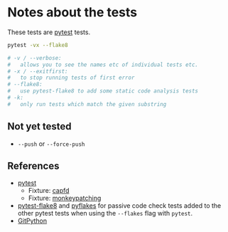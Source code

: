 # Notes about the tests

These tests are [pytest](https://docs.pytest.org) tests.

```bash
pytest -vx --flake8

# -v / --verbose:
#   allows you to see the names etc of individual tests etc.
# -x / --exitfirst:
#   to stop running tests of first error
# --flake8:
#   use pytest-flake8 to add some static code analysis tests
# -k:
#   only run tests which match the given substring
```

## Not yet tested
- `--push` or `--force-push`

## References
- [pytest](https://docs.pytest.org)
  - Fixture: [capfd](https://docs.pytest.org/en/latest/reference.html#_pytest.capture.capfd)
  - Fixture: [monkeypatching](https://docs.pytest.org/en/latest/capfd.html)
- [pytest-flake8](https://github.com/fschulze/pytest-flakes) and
  [pyflakes](https://github.com/PyCQA/pyflakes) for passive code check tests
  added to the other pytest tests when using the `--flakes` flag with `pytest`.
- [GitPython](https://gitpython.readthedocs.io/en/stable/)
